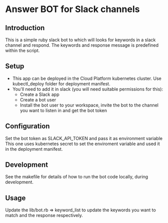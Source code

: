 # Answer BOT for Slack channels
## Introduction
This is a simple ruby slack bot to which will looks for keywords in a slack channel and respond. The keywords and response message is predefined within the script. 

## Setup
* This app can be deployed in the Cloud Platform kubernetes cluster. Use kubectl_deploy folder for deployment manifest.
* You'll need to add it in slack (you will need suitable permissions for this):
  * Create a Slack app
  * Create a bot user
  * Install the bot user to your workspace, invite the bot to the channel you want to listen in and get the bot token

## Configuration
Set the bot token as SLACK_API_TOKEN and pass it as environment variable
This one uses kubernetes secret to set the enviroment variable and used it in the deployment manifest.

## Development
See the makefile for details of how to run the bot code locally, during development.

## Usage
Update the lib/bot.rb => keyword_list to update the keywords you want to match and the response respectively.

